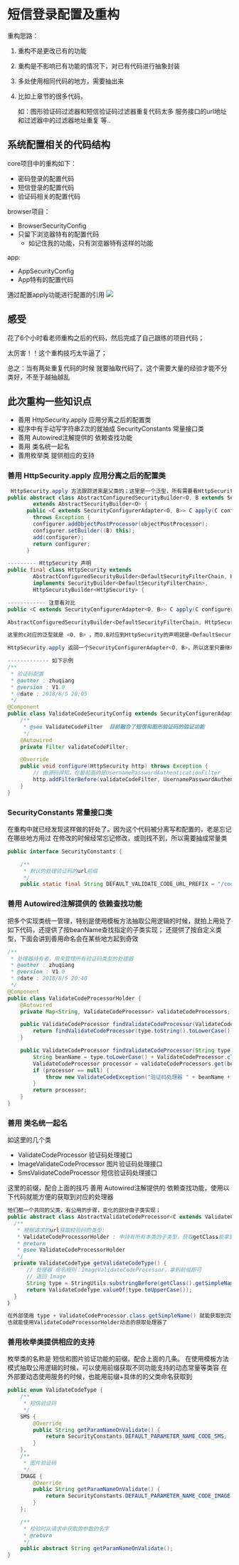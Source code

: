 # 短信登录配置及重构
重构思路：

1. 重构不是更改已有的功能
2. 重构是不影响已有功能的情况下，对已有代码进行抽象封装
3. 多处使用相同代码的地方，需要抽出来
4. 比如上章节的很多代码，

    如：图形验证码过滤器和短信验证码过滤器重复代码太多
    服务接口的url地址和过滤器中的过滤器地址重复
    等..

## 系统配置相关的代码结构

core项目中的重构如下：
* 密码登录的配置代码
* 短信登录的配置代码
* 验证码相关的配置代码

browser项目：

*  BrowserSecurityConfig
* 只留下浏览器特有的配置代码
  - 如记住我的功能，只有浏览器特有这样的功能

app:

* AppSecurityConfig
* App特有的配置代码  

通过配置apply功能进行配置的引用
![](/assets/image/imooc/spring_secunity/snipaste_20180805_160028.png)

## 感受
花了6个小时看老师重构之后的代码，然后完成了自己跟练的项目代码；

太厉害！！这个重构技巧太牛逼了；

总之：当有两处重复代码的时候 就要抽取代码了。这个需要大量的经验才能不分类好，不至于越抽越乱

## 此次重构一些知识点

* 善用 HttpSecurity.apply 应用分离之后的配置类
* 程序中有手动写字符串2次的就抽成 SecurityConstants 常量接口类
* 善用 Autowired注解提供的 依赖查找功能
* 善用 类名统一起名
* 善用枚举类 提供相应的支持

### 善用 HttpSecurity.apply 应用分离之后的配置类
```java
 HttpSecurity.apply 方法跟踪进来是父类的；这里是一个泛型，所有需要看HttpSecurity对应传递的是什么类型
public abstract class AbstractConfiguredSecurityBuilder<O, B extends SecurityBuilder<O>>
		extends AbstractSecurityBuilder<O> {
      public <C extends SecurityConfigurerAdapter<O, B>> C apply(C configurer)
        throws Exception {
        configurer.addObjectPostProcessor(objectPostProcessor);
        configurer.setBuilder((B) this);
        add(configurer);
        return configurer;
      }

--------- HttpSecurity 声明
public final class HttpSecurity extends
		AbstractConfiguredSecurityBuilder<DefaultSecurityFilterChain, HttpSecurity>
		implements SecurityBuilder<DefaultSecurityFilterChain>,
		HttpSecurityBuilder<HttpSecurity> {

------------ 注意看对比
public <C extends SecurityConfigurerAdapter<O, B>> C apply(C configurer

AbstractConfiguredSecurityBuilder<DefaultSecurityFilterChain, HttpSecurity>

这里的c对应的泛型就是 <O, B> ，而O,B对应到HttpSecurity的声明就是<DefaultSecurityFilterChain, HttpSecurity>

HttpSecurity.apply 返回一个SecurityConfigurerAdapter<O, B>，所以这里只要继承该类，就是apply需要的对象了

------------- 如下示例
/**
 * 验证码配置
 * @author : zhuqiang
 * @version : V1.0
 * @date : 2018/8/5 20:05
 */
@Component
public class ValidateCodeSecurityConfig extends SecurityConfigurerAdapter<DefaultSecurityFilterChain, HttpSecurity> {
    /**
     * @see ValidateCodeFilter  目前融合了短信和图形验证码的验证功能
     */
    @Autowired
    private Filter validateCodeFilter;

    @Override
    public void configure(HttpSecurity http) throws Exception {
        // 由源码得知，在最前面的是UsernamePasswordAuthenticationFilter
        http.addFilterBefore(validateCodeFilter, UsernamePasswordAuthenticationFilter.class);
    }
}
```

### SecurityConstants 常量接口类
在重构中就已经发现这样做的好处了。因为这个代码被分离写和配置的，老是忘记在哪些地方用过
在修改的时候经常忘记修改，或则找不到，所以需要抽成常量类

```java
public interface SecurityConstants {

	/**
	 * 默认的处理验证码的url前缀
	 */
	public static final String DEFAULT_VALIDATE_CODE_URL_PREFIX = "/code";
```

### 善用 Autowired注解提供的 依赖查找功能
把多个实现类统一管理，特别是使用模板方法抽取公用逻辑的时候，就拍上用处了
如下代码，还提供了按beanName查找指定的子类实现；
还提供了按自定义类型，下面会讲到善用命名会在某些地方起到奇效

```java
/**
 * 处理器持有者，用来管理所有验证码类型的处理器
 * @author : zhuqiang
 * @version : V1.0
 * @date : 2018/8/5 20:40
 */
@Component
public class ValidateCodeProcessorHolder {
    @Autowired
    private Map<String, ValidateCodeProcessor> validateCodeProcessors;

    public ValidateCodeProcessor findValidateCodeProcessor(ValidateCodeType type) {
        return findValidateCodeProcessor(type.toString().toLowerCase());
    }

    public ValidateCodeProcessor findValidateCodeProcessor(String type) {
        String beanName = type.toLowerCase() + ValidateCodeProcessor.class.getSimpleName();
        ValidateCodeProcessor processor = validateCodeProcessors.get(beanName);
        if (processor == null) {
            throw new ValidateCodeException("验证码处理器 " + beanName + " 不存在");
        }
        return processor;
    }
}
```

### 善用 类名统一起名
如这里的几个类

* ValidateCodeProcessor  验证码处理接口
* ImageValidateCodeProcessor 图片验证码处理接口
* SmsValidateCodeProcessor 短信验证码处理接口

这里的前缀，配合上面的技巧 善用 Autowired注解提供的 依赖查找功能，使用以下代码就能方便的获取到对应的处理器
```java
他们都一个共同的父类，有公用的步骤，变化的部分由子类实现；
public abstract class AbstractValidateCodeProcessor<C extends ValidateCode> implements ValidateCodeProcessor {
  /**
   * 根据请求的url获取校验码的类型:
   * ValidateCodeProcessorHolder : 中持有所有本类的子类型，获取getClass能拿到具体的实例类名
   * @return
   * @see ValidateCodeProcessorHolder
   */
  private ValidateCodeType getValidateCodeType() {
      // 处理器 命名规则：ImageValidateCodeProcessor，拿到前缀即可
      // 返回 Image
      String type = StringUtils.substringBefore(getClass().getSimpleName(), ValidateCodeProcessor.class.getSimpleName());
      return ValidateCodeType.valueOf(type.toUpperCase());
  }
｝

在外部使用 type + ValidateCodeProcessor.class.getSimpleName() 就能获取到完整的类名，
也就能使用ValidateCodeProcessorHolder动态的获取处理器了
```

### 善用枚举类提供相应的支持
枚举类的名称是 短信和图片验证功能的前缀。配合上面的几条。
在使用模板方法模式抽取公用逻辑的时候，可以使用前缀获取不同功能支持的动态常量等类容
在外部要动态使用服务的时候，也能用前缀+具体的的父类命名获取到
```java
public enum ValidateCodeType {
    /**
     * 短信验证码
     */
    SMS {
        @Override
        public String getParamNameOnValidate() {
            return SecurityConstants.DEFAULT_PARAMETER_NAME_CODE_SMS;
        }
    },
    /**
     * 图片验证码
     */
    IMAGE {
        @Override
        public String getParamNameOnValidate() {
            return SecurityConstants.DEFAULT_PARAMETER_NAME_CODE_IMAGE;
        }
    };

    /**
     * 校验时从请求中获取的参数的名字
     * @return
     */
    public abstract String getParamNameOnValidate();
}
```
